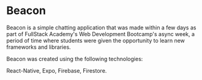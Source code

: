 # Beacon

Beacon is a simple chatting application that was made within a few days
as part of FullStack Academy's Web Development Bootcamp's async week, a period
of time where students were given the opportunity to learn new frameworks
and libraries.

Beacon was created using the following technologies:

React-Native, Expo, Firebase, Firestore.
